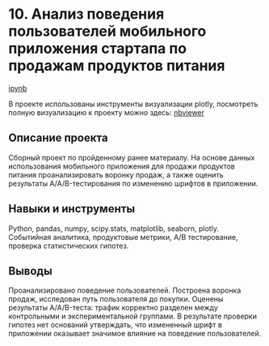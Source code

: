 # 10. Анализ поведения пользователей мобильного приложения стартапа по продажам продуктов питания

[ipynb](https://github.com/Natalyas23/Portfolio/blob/main/10.%20Анализ%20поведения%20пользователей%20мобильного%20приложения/10.%20Анализ%20поведения%20пользователей%20мобильного%20приложения%20стартапа%20по%20продажам%20продуктов%20питания.ipynb)

В проекте использованы инструменты визуализации plotly, посмотреть полную визуализацию к проекту можно здесь: [nbviewer](https://nbviewer.org/github/Natalyas23/Portfolio/blob/main/10.%20Анализ%20поведения%20пользователей%20мобильного%20приложения/10.%20Анализ%20поведения%20пользователей%20мобильного%20приложения%20стартапа%20по%20продажам%20продуктов%20питания.ipynb)

## Описание проекта

Сборный проект по пройденному ранее материалу.  На основе данных использования мобильного приложения для продажи продуктов питания проанализировать воронку продаж, а также оценить результаты A/A/B-тестирования по изменению шрифтов в приложении.

## Навыки и инструменты

Python, pandas, numpy, scipy.stats, matplotlib, seaborn, plotly.  Событийная аналитика, продуктовые метрики, А/В тестирование, проверка статистических гипотез.

## Выводы

Проанализировано поведение пользователей. Построена воронка продаж, исследован путь пользователя до покупки. Оценены результаты A/A/B-теста: трафик корректно разделен между контрольными и экспериментальной группами. В результате проверки гипотез  нет оснований утверждать, что измененный шрифт в приложении оказывает значимое влияние на поведение пользователей.
